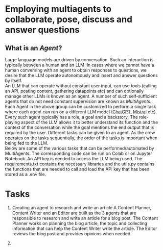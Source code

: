 # Employing multiagents to collaborate, pose, discuss and answer questions

## What is an *Agent*?
Large language models are driven by conversation. Such an interaction is typically between a human and an LLM. In cases where we cannot have a human conversing with an agent to obtain responses to questions, we desire that the LLM operate autonomously and insert and answer questions by itself.
<br>
An LLM that can operate without constant user input, can use tools (calling an API, posting content, gathering datapoints etc) and can optionally manage other LLMs is known as an agent. A number of such self-sufficient agents that do not need constant supervision are known as *MultiAgents*.
<br>
Each Agent in the above group can be customized to perform a single task where each agent can run on a different LLM model ([ChatGPT](https://chatgpt.com/?oai-dm=1), [Mistral](https://auth.mistral.ai/ui/login?flow=517612c2-b660-42a5-8f7d-43cfaff68dbc) etc). Every such agent typically has a role, a goal and a backstory. The role-playing aspect of the LLM allows it to better understand its function and the context of the conversation while the goal mentions the end output that is required by the user. Different tasks can be given to an agent. As the crew operates on the tasks sequentially, the order of the tasks is important when being fed to the LLM. 
<br>
Below are some of the various tasks that can be performed/automated by MultiAgents. The corresponding code can be run on Colab or on Jupyter Notebook. An API key is needed to access the LLM being used. The requirements.txt contains the necessary libraries and the utils.py contains the functions that are needed to call and load the API key that has been stored as a .env file. 

# Tasks

1. Creating an agent to research and write an article
    A Content Planner, Content Writer and an Editor are built as the 3 agents that are responsible to research and write an article for a blog post. The Content Planner works on planning the blog article, the topic and collecting information that can help the Content Writer write the article. The Editor reviews the blog post and provides opinions when needed.

2. 

